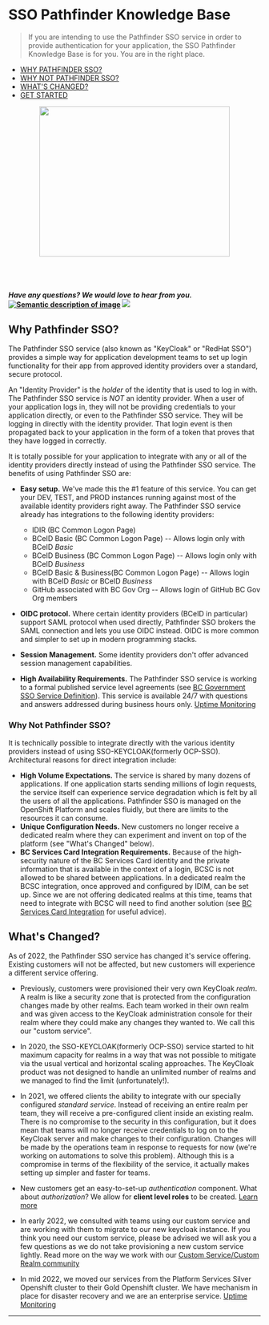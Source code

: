 # SSO Pathfinder Knowledge Base 
>If you are intending to use the Pathfinder SSO service in order to provide authentication for your application, the SSO Pathfinder Knowledge Base is for you. You are in the right place.

* [WHY PATHFINDER SSO?](https://github.com/bcgov/sso-keycloak/wiki#why-pathfinder-sso)
* [WHY NOT PATHFINDER SSO?](https://github.com/bcgov/sso-keycloak/wiki#why-not-pathfinder-sso)
* [WHAT'S CHANGED?](https://github.com/bcgov/sso-keycloak/wiki#whats-changed)
* [GET STARTED](https://github.com/bcgov/sso-keycloak/wiki/SSO-Onboarding)

<p align="center">
  <img width="380" height="300" src="https://user-images.githubusercontent.com/87393930/134059693-3b049537-1f5f-45e4-a31d-f6ab52b0431e.png">
</p>

<br>

<br>

#### *Have any questions? We would love to hear from you.* [![Semantic description of image](https://user-images.githubusercontent.com/87393930/133688357-09f82374-ba18-4402-8089-c0a989dde882.png)][2]   <a href="mailto:bcgov.sso@gov.bc.ca?"><img src="https://user-images.githubusercontent.com/87393930/133690650-b706e658-27bf-4066-92ba-3a7d8a4593ef.png"/></a>



[2]: https://chat.developer.gov.bc.ca/channel/sso
[3]: https://[mail](mailto:bcgov.sso@gov.bc.ca)[email](mailto:bcgov.sso@gov.bc.ca)



## Why Pathfinder SSO?

The Pathfinder SSO service (also known as "KeyCloak" or "RedHat SSO") provides a simple way for application development teams to set up login functionality for their app from approved identity providers over a standard, secure protocol.

An "Identity Provider" is the _holder_ of the identity that is used to log in with. The Pathfinder SSO service is _NOT_ an identity provider. When a user of your application logs in, they will not be providing credentials to your application directly, or even to the Pathfinder SSO service. They will be logging in directly with the identity provider. That login event is then propagated back to your application in the form of a token that proves that they have logged in correctly.

It is totally possible for your application to integrate with any or all of the identity providers directly instead of using the Pathfinder SSO service. The benefits of using Pathfinder SSO are:

- **Easy setup.** We've made this the #1 feature of this service. You can get your DEV, TEST, and PROD instances running against most of the available identity providers right away. The Pathfinder SSO service already has integrations to the following identity providers: 
  - IDIR (BC Common Logon Page)
  - BCeID Basic (BC Common Logon Page) -- Allows login only with BCeID _Basic_
  - BCeID Business (BC Common Logon Page) -- Allows login only with BCeID _Business_
  - BCeID Basic & Business(BC Common Logon Page) -- Allows login with BCeID _Basic_ or BCeID _Business_
  - GitHub associated with BC Gov Org  -- Allows login of GitHub BC Gov Org members 

- **OIDC protocol.** Where certain identity providers (BCeID in particular) support SAML protocol when used directly, Pathfinder SSO brokers the SAML connection and lets you use OIDC instead. OIDC is more common and simpler to set up in modern programming stacks.
- **Session Management.** Some identity providers don't offer advanced session management capabilities.

- **High Availability Requirements.** The Pathfinder SSO service is working to a formal published service level agreements (see [BC Government SSO Service Definition](https://developer.gov.bc.ca/BC-Government-SSO-Service-Definition)). This service is available 24/7 with questions and answers addressed during business hours only. [Uptime Monitoring](https://github.com/bcgov/sso-keycloak/wiki/Pathfinder-Uptime-Monitoring)


### Why Not Pathfinder SSO?
It is technically possible to integrate directly with the various identity providers instead of using SSO-KEYCLOAK(formerly OCP-SSO). Architectural reasons for direct integration include:


- **High Volume Expectations.** The service is shared by many dozens of applications. If one application starts sending millions of login requests, the service itself can experience service degradation which is felt by all the users of all the applications. Pathfinder SSO is managed on the OpenShift Platform and scales fluidly, but there are limits to the resources it can consume.
- **Unique Configuration Needs.** New customers no longer receive a dedicated realm where they can experiment and invent on top of the platform (see "What's Changed" below). 
- **BC Services Card Integration Requirements.** Because of the high-security nature of the BC Services Card identity and the private information that is available in the context of a login, BCSC is not allowed to be shared between applications. In a dedicated realm the BCSC integration, once approved and configured by IDIM, can be set up. Since we are not offering dedicated realms at this time, teams that need to integrate with BCSC will need to find another solution (see [BC Services Card Integration](https://github.com/bcgov/sso-keycloak/wiki/BC-Service-Card-Integration) for useful advice).

## What's Changed?

As of 2022, the Pathfinder SSO service has changed it's service offering. Existing customers will not be affected, but new customers will experience a different service offering.

* Previously, customers were provisioned their very own KeyCloak *realm*. A realm is like a security zone that is protected from the configuration changes made by other realms. Each team worked in their own realm and was given access to the KeyCloak administration console for their realm where they could make any changes they wanted to. We call this our "custom service".

* In 2020, the SSO-KEYCLOAK(formerly OCP-SSO) service started to hit maximum capacity for realms in a way that was not possible to mitigate via the usual vertical and horizontal scaling approaches. The KeyCloak product was not designed to handle an unlimited number of realms and we managed to find the limit (unfortunately!).

* In 2021, we offered clients the ability to integrate with our specially configured *standard service*. Instead of receiving an entire realm per team, they will receive a pre-configured client inside an existing realm. There is no compromise to the security in this configuration, but it does mean that teams will no longer receive credentials to log on to the KeyCloak server and make changes to their configuration. Changes will be made by the operations team in response to requests for now (we're working on automations to solve this problem). Although this is a compromise in terms of the flexibility of the service, it actually makes setting up simpler and faster for teams.

* New customers get an easy-to-set-up *authentication* component. What about *authorization*? We allow for **client level roles** to be created. [Learn more](https://github.com/bcgov/sso-keycloak/wiki/Creating-a-Role)

* In early 2022, we consulted with teams using our custom service and are working with them to migrate to our new keycloak instance. If you think you need our custom service, please be advised we will ask you a few questions as we do not take provisioning a new custom service lightly. Read more on the way we work with our [Custom Service/Custom Realm community](https://github.com/bcgov/sso-keycloak/wiki/Gold-Custom-Realm-Community-Ways-of-Working)

* In mid 2022,  we moved our services from the Platform Services Silver Openshift cluster to their Gold Openshift cluster. We have mechanism in place for disaster recovery and we are an enterprise service. [Uptime Monitoring](https://github.com/bcgov/sso-keycloak/wiki/Pathfinder-Uptime-Monitoring)

<!--- Prior to June 2022

What about *authorization*? KeyCloak includes features that allow administrators to define roles and groups and assign users to these roles and groups. When a user logs in, their authorization context(s) come through to the application in the form of claims inside their token. The application can check the user's role and/or group membership and execute authorization-aware application logic based on the values. This feature is used by many of the existing applications supported by Pathfinder SSO (but not all of them). Because using this feature requires access to the KeyCloak administration console (or at least API) in order to administrate, it is not available to new customers that do not have their own realm (it would be a potential security breach to allow realm management in a realm shared by many applications). If you need an architectural solution for authorization, see [Handling Authorization](https://github.com/bcgov/sso-keycloak/wiki/Handling-Authorization) for useful advice. We are working on providing authorization capabilities to customers in the standard realm, but at this time any authorization features must be handled by means of a request to the operations team.



* We have removed GitHub as an IDP in the production versions of the standard realms. The IDP is still available in dedicated realms and may return to the standard realms pending security review. GitHub is still available as an IDP in the DEV and TEST versions of the service, for teams that find that useful during development cycles.
-->
--------------------



